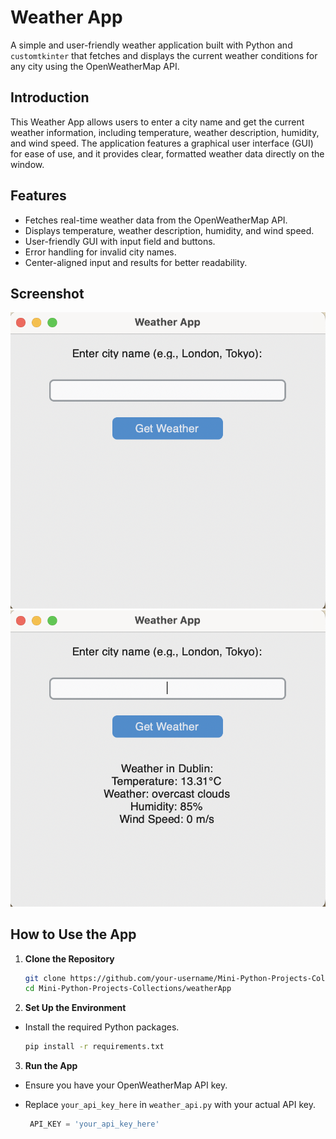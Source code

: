 # Weather App

A simple and user-friendly weather application built with Python and `customtkinter` that fetches and displays the current weather conditions for any city using the OpenWeatherMap API.

## Introduction

This Weather App allows users to enter a city name and get the current weather information, including temperature, weather description, humidity, and wind speed. The application features a graphical user interface (GUI) for ease of use, and it provides clear, formatted weather data directly on the window.

## Features

- Fetches real-time weather data from the OpenWeatherMap API.
- Displays temperature, weather description, humidity, and wind speed.
- User-friendly GUI with input field and buttons.
- Error handling for invalid city names.
- Center-aligned input and results for better readability.

## Screenshot

![Weather App Screenshot 1](./images/screenshot1.png)
![Weather App Screenshot 2](./images/screenshot2.png)

## How to Use the App

1. **Clone the Repository**
   ```sh
   git clone https://github.com/your-username/Mini-Python-Projects-Collections.git
   cd Mini-Python-Projects-Collections/weatherApp

   
2. **Set Up the Environment**
- Install the required Python packages.
   ```sh
   pip install -r requirements.txt
   ```
3. **Run the App**

- Ensure you have your OpenWeatherMap API key.
- Replace `your_api_key_here` in `weather_api.py` with your actual API key.

   ```python
    API_KEY = 'your_api_key_here'
  ```

